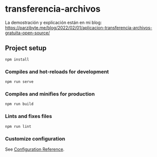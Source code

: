 # transferencia-archivos

La demostración y explicación están en mi blog: https://parzibyte.me/blog/2022/02/01/aplicacion-transferencia-archivos-gratuita-open-source/

## Project setup
```
npm install
```

### Compiles and hot-reloads for development
```
npm run serve
```

### Compiles and minifies for production
```
npm run build
```

### Lints and fixes files
```
npm run lint
```

### Customize configuration
See [Configuration Reference](https://cli.vuejs.org/config/).
